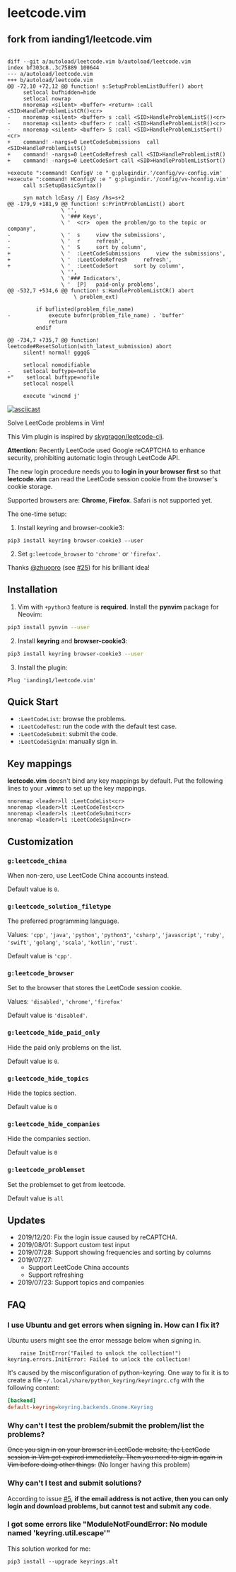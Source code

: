 # leetcode.vim

## fork from ianding1/leetcode.vim
```

diff --git a/autoload/leetcode.vim b/autoload/leetcode.vim                             
index bf303c8..3c75889 100644                                                          
--- a/autoload/leetcode.vim                                                            
+++ b/autoload/leetcode.vim                                                            
@@ -72,10 +72,12 @@ function! s:SetupProblemListBuffer() abort                         
     setlocal bufhidden=hide                                                           
     setlocal nowrap                                                                   
     nnoremap <silent> <buffer> <return> :call <SID>HandleProblemListCR()<cr>          
-    nnoremap <silent> <buffer> s :call <SID>HandleProblemListS()<cr>                  
-    nnoremap <silent> <buffer> r :call <SID>HandleProblemListR()<cr>                  
-    nnoremap <silent> <buffer> S :call <SID>HandleProblemListSort()<cr>               
+    command! -nargs=0 LeetCodeSubmissions  call <SID>HandleProblemListS()             
+    command! -nargs=0 LeetCodeRefresh call <SID>HandleProblemListR()                  
+    command! -nargs=0 LeetCodeSort call <SID>HandleProblemListSort()                  
                                                                                       
+execute ":command! ConfigV :e " g:plugindir.'/config/vv-config.vim'                   
+execute ":command! HConfigV :e " g:plugindir.'/config/vv-hconfig.vim'                 
     call s:SetupBasicSyntax()                                                         
                                                                                       
     syn match lcEasy /| Easy /hs=s+2                                                  
@@ -179,9 +181,9 @@ function! s:PrintProblemList() abort                               
                 \ '',                                                                 
                 \ '### Keys',                                                         
                 \ '  <cr>  open the problem/go to the topic or company',              
-                \ '  s     view the submissions',                                     
-                \ '  r     refresh',                                                  
-                \ '  S     sort by column',                                           
+                \ '  :LeetCodeSubmissions     view the submissions',                  
+                \ '  :LeetCodeRefresh     refresh',                                   
+                \ '  :LeetCodeSort     sort by column',                               
                 \ '',                                                                 
                 \ '### Indicators',                                                   
                 \ '  [P]   paid-only problems',                                       
@@ -532,7 +534,6 @@ function! s:HandleProblemListCR() abort                            
                     \ problem_ext)                                                    
                                                                                       
         if buflisted(problem_file_name)                                               
-            execute bufnr(problem_file_name) . 'buffer'                               
             return                                                                    
         endif                                                                         
                                                                                       
@@ -734,7 +735,7 @@ function! leetcode#ResetSolution(with_latest_submission) abort     
     silent! normal! gggqG                                                             
                                                                                       
     setlocal nomodifiable                                                             
-    setlocal buftype=nofile                                                           
+"    setlocal buftype=nofile                                                          
     setlocal nospell                                                                  
                                                                                       
     execute 'wincmd j'                                                                
```

[![asciicast][thumbnail]][asciicast]

Solve LeetCode problems in Vim!

This Vim plugin is inspired by [skygragon/leetcode-cli][leetcode-cli].

**Attention:** Recently LeetCode used Google reCAPTCHA to enhance security,
prohibiting automatic login through LeetCode API.

The new login procedure needs you to **login in your browser first** so that
**leetcode.vim** can read the LeetCode session cookie from the browser's cookie
storage.

Supported browsers are: **Chrome**, **Firefox**. Safari is not supported
yet.

The one-time setup:

1. Install keyring and browser-cookie3:
```shell
pip3 install keyring browser-cookie3 --user
```
2. Set `g:leetcode_browser` to `'chrome'` or `'firefox'`.

Thanks [@zhuopro](https://github.com/zhoupro)
(see [#25](https://github.com/ianding1/leetcode.vim/issues/25))
for his brilliant idea!

## Installation

1. Vim with `+python3` feature is **required**. Install the **pynvim** package
for Neovim:
```sh
pip3 install pynvim --user
```
2. Install **keyring** and **browser-cookie3**:
```sh
pip3 install keyring browser-cookie3 --user
```
3. Install the plugin:
```vim
Plug 'ianding1/leetcode.vim'
```

## Quick Start

- `:LeetCodeList`: browse the problems.
- `:LeetCodeTest`: run the code with the default test case.
- `:LeetCodeSubmit`: submit the code.
- `:LeetCodeSignIn`: manually sign in.

## Key mappings

**leetcode.vim** doesn't bind any key mappings by default. Put the following
lines to your **.vimrc** to set up the key mappings.

```vim
nnoremap <leader>ll :LeetCodeList<cr>
nnoremap <leader>lt :LeetCodeTest<cr>
nnoremap <leader>ls :LeetCodeSubmit<cr>
nnoremap <leader>li :LeetCodeSignIn<cr>
```

## Customization

### `g:leetcode_china`

When non-zero, use LeetCode China accounts instead.

Default value is `0`.

### `g:leetcode_solution_filetype`

The preferred programming language.

Values: `'cpp'`, `'java'`, `'python'`, `'python3'`, `'csharp'`, `'javascript'`,
`'ruby'`, `'swift'`, `'golang'`, `'scala'`, `'kotlin'`, ``'rust'``.

Default value is `'cpp'`.

### `g:leetcode_browser`

Set to the browser that stores the LeetCode session cookie.

Values: `'disabled'`, `'chrome'`, `'firefox'`

Default value is `'disabled'`.

### `g:leetcode_hide_paid_only`

Hide the paid only problems on the list.

Default value is `0`.

### `g:leetcode_hide_topics`

Hide the topics section.

Default value is `0`

### `g:leetcode_hide_companies`

Hide the companies section.

Default value is `0`

### `g:leetcode_problemset`

Set the problemset to get from leetcode. 

Default value is `all`

## Updates

- 2019/12/20: Fix the login issue caused by reCAPTCHA.
- 2019/08/01: Support custom test input
- 2019/07/28: Support showing frequencies and sorting by columns
- 2019/07/27:
  + Support LeetCode China accounts
  + Support refreshing
- 2019/07/23: Support topics and companies

## FAQ

### I use Ubuntu and get errors when signing in. How can I fix it?

Ubuntu users might see the error message below when signing in.
```text
    raise InitError("Failed to unlock the collection!")
keyring.errors.InitError: Failed to unlock the collection!
```

It's caused by the misconfiguration of python-keyring. One way to fix it is to create a file `~/.local/share/python_keyring/keyringrc.cfg` with the following content:

```ini
[backend]
default-keyring=keyring.backends.Gnome.Keyring
```

### Why can't I test the problem/submit the problem/list the problems?

~~Once you sign in on your browser in LeetCode website, the LeetCode session in
Vim get expired immediatelly. Then you need to sign in again in Vim before
doing other things.~~ (No longer having this problem)

### Why can't I test and submit solutions?

According to issue [#5][#5], **if the email address is not active, then you can
only login and download problems, but cannot test and submit any code.**

### I got some errors like "ModuleNotFoundError: No module named 'keyring.util.escape'"

This solution worked for me:
```shell
pip3 install --upgrade keyrings.alt
```

[thumbnail]: https://asciinema.org/a/200004.png
[asciicast]: https://asciinema.org/a/200004
[leetcode-cli]: https://github.com/skygragon/leetcode-cli
[#5]: https://github.com/ianding1/leetcode.vim/issues/5
